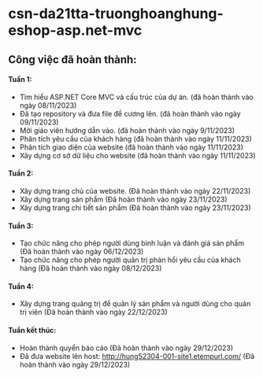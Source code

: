 # csn-da21tta-truonghoanghung-eshop-asp.net-mvc
## **Công việc đã hoàn thành:**
#### Tuần 1:
+ Tìm hiểu ASP.NET Core MVC và cấu trúc của dự án. (đã hoàn thành vào ngày 08/11/2023)
+ Đã tạo repository và đưa file đề cương lên. (đã hoàn thành vào ngày 09/11/2023)
+ Mời giáo viên hướng dẫn vào. (đã hoàn thành vào ngày 9/11/2023)
+ Phân tích yêu cầu của khách hàng (đã hoàn thành vào ngày 11/11/2023) 
+ Phân tích giao diện của website (đã hoàn thành vào ngày 11/11/2023)
+ Xây dựng cơ sở dữ liệu cho website (đã hoàn thành vào ngày 11/11/2023)
#### Tuần 2:
+ Xây dựng trang chủ của website. (Đã hoàn thành vào ngày 22/11/2023)
+ Xây dựng trang sản phẩm (Đã hoàn thành vào ngày 23/11/2023)
+ Xây dựng trang chi tiết sản phẩm (Đã hoàn thành vào ngày 23/11/2023)
#### Tuần 3:
+ Tạo chức năng cho phép người dùng bình luận và đánh giá sản phẩm (Đã hoàn thành vào ngày 06/12/2023)
+ Tạo chức năng cho phép người quản trị phản hổi yêu cầu của khách hàng (Đã hoàn thành vào ngày 08/12/2023)
#### Tuần 4:
+ Xây dựng trang quảng trị để quản lý sản phẩm và người dùng cho quản trị viên (Đã hoàn thành vào ngày 22/12/2023)
#### Tuần kết thúc:
+ Hoàn thành quyển báo cáo (Đã hoàn thành vào ngày 29/12/2023)
+ Đã đưa website lên host: http://hung52304-001-site1.etempurl.com/ (Đã hoàn thành vào ngày 29/12/2023)
